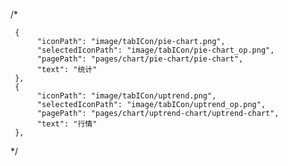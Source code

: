 /*

     {
          "iconPath": "image/tabICon/pie-chart.png",
          "selectedIconPath": "image/tabICon/pie-chart_op.png",
          "pagePath": "pages/chart/pie-chart/pie-chart",
          "text": "统计"
     },
     {
          "iconPath": "image/tabICon/uptrend.png",
          "selectedIconPath": "image/tabICon/uptrend_op.png",
          "pagePath": "pages/chart/uptrend-chart/uptrend-chart",
          "text": "行情"
     },

*/